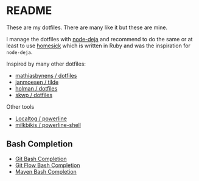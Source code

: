 # README #

These are my dotfiles. There are many like it but these are mine.

I manage the dotfiles with [node-deja](https://github.com/mcantelon/node-deja) and recommend to do the same or at least to use [homesick](https://github.com/technicalpickles/homesick) which is written in Ruby and was the inspiration for `node-deja`.

Inspired by many other dotfiles:

- [mathiasbynens / dotfiles](https://github.com/mathiasbynens/dotfiles)
- [janmoesen / tilde](https://github.com/janmoesen/tilde)
- [holman / dotfiles](https://github.com/holman/dotfiles)
- [skwp / dotfiles](https://github.com/skwp/dotfiles)

Other tools

- [Localtog / powerline](https://github.com/Lokaltog/powerline)
- [milkbikis / powerline-shell](https://github.com/milkbikis/powerline-shell)

## Bash Completion ##

- [Git Bash Completion](https://github.com/git/git/blob/master/contrib/completion/git-completion.bash)
- [Git Flow Bash Completion](https://github.com/bobthecow/git-flow-completion)
- [Maven Bash Completion](https://github.com/juven/maven-bash-completion)
